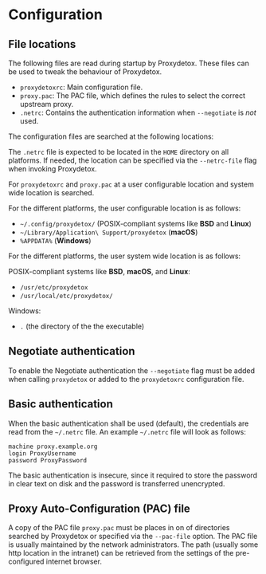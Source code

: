 # Configuration

## File locations

The following files are read during startup by Proxydetox. These files can be
used to tweak the behaviour of Proxydetox.

- `proxydetoxrc`: Main configuration file.
- `proxy.pac`: The PAC file, which defines the rules to select the correct
  upstream proxy.
- `.netrc`: Contains the authentication information when `--negotiate` is
   _not_ used.

The configuration files are searched at the following locations:

The `.netrc` file is expected to be located in the `HOME` directory on all platforms.
If needed, the location can be specified via the `--netrc-file` flag when
invoking Proxydetox.

For `proxydetoxrc` and `proxy.pac` at a user configurable location and system
wide location is searched.

For the different platforms, the user configurable location is as follows:

- `~/.config/proxydetox/` (POSIX-compliant systems like **BSD** and **Linux**)
- `~/Library/Application\ Support/proxydetox` (**macOS**)
- `%APPDATA%` (**Windows**)

For the different platforms, the user system wide location is as follows:

POSIX-compliant systems like **BSD**, **macOS**, and **Linux**:

- `/usr/etc/proxydetox`
- `/usr/local/etc/proxydetox/`

Windows:

- `.` (the directory of the the executable)

## Negotiate authentication

To enable the Negotiate authentication the `--negotiate` flag must be added
when calling `proxydetox` or added to the `proxydetoxrc` configuration file.

## Basic authentication

When the basic authentication shall be used (default), the credentials are read
from the `~/.netrc` file.  An example `~/.netrc` file will look as follows:

```
machine proxy.example.org
login ProxyUsername
password ProxyPassword
```

The basic authentication is insecure, since it required to store the
password in clear text on disk and the password is transferred unencrypted.

## Proxy Auto-Configuration (PAC) file

A copy of the PAC file `proxy.pac` must be places in on of directories searched
by Proxydetox or specified via the `--pac-file` option. The PAC file is usually
maintained by the network administrators. The path (usually some http location
in the intranet) can be retrieved from the settings of the pre-configured
internet browser.

